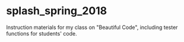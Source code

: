 # splash_spring_2018
Instruction materials for my class on "Beautiful Code", including tester functions for students' code. 
